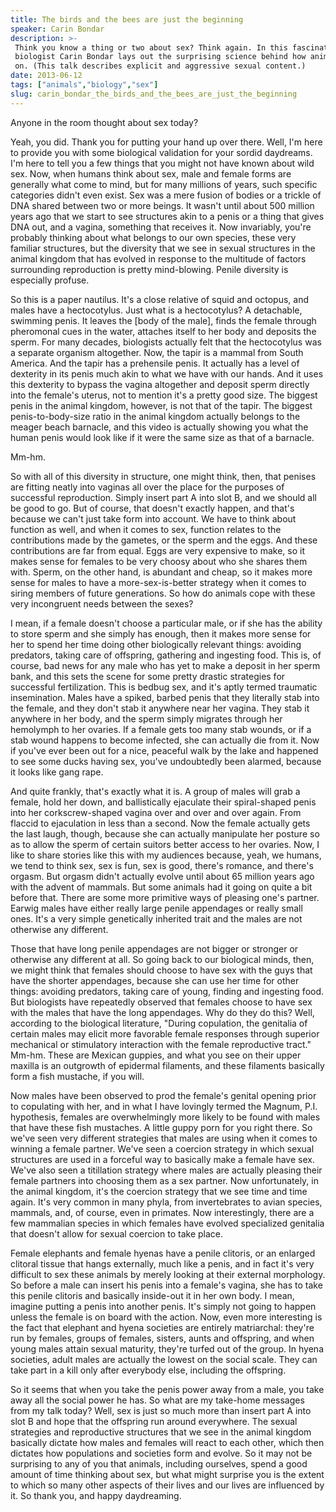 ```yaml
---
title: The birds and the bees are just the beginning
speaker: Carin Bondar
description: >-
 Think you know a thing or two about sex? Think again. In this fascinating talk,
 biologist Carin Bondar lays out the surprising science behind how animals get it
 on. (This talk describes explicit and aggressive sexual content.)
date: 2013-06-12
tags: ["animals","biology","sex"]
slug: carin_bondar_the_birds_and_the_bees_are_just_the_beginning
---
```


Anyone in the room thought about sex today? 

Yeah, you did. Thank you for putting your hand up over there. Well, I'm here to provide
you with some biological validation for your sordid daydreams. I'm here to tell you a few
things that you might not have known about wild sex. Now, when humans think about sex, male
and female forms are generally what come to mind, but for many millions of years, such
specific categories didn't even exist. Sex was a mere fusion of bodies or a trickle of DNA
shared between two or more beings. It wasn't until about 500 million years ago that we
start to see structures akin to a penis or a thing that gives DNA out, and a vagina,
something that receives it. Now invariably, you're probably thinking about what belongs to
our own species, these very familiar structures, but the diversity that we see in sexual
structures in the animal kingdom that has evolved in response to the multitude of factors
surrounding reproduction is pretty mind-blowing. Penile diversity is especially
profuse.

So this is a paper nautilus. It's a close relative of squid and octopus, and males have a
hectocotylus. Just what is a hectocotylus? A detachable, swimming penis. It leaves the
[body of the male], finds the female through pheromonal cues in the water, attaches itself
to her body and deposits the sperm. For many decades, biologists actually felt that the
hectocotylus was a separate organism altogether. Now, the tapir is a mammal from South
America. And the tapir has a prehensile penis. It actually has a level of dexterity in its
penis much akin to what we have with our hands. And it uses this dexterity to bypass the
vagina altogether and deposit sperm directly into the female's uterus, not to mention it's
a pretty good size. The biggest penis in the animal kingdom, however, is not that of the
tapir. The biggest penis-to-body-size ratio in the animal kingdom actually belongs to the
meager beach barnacle, and this video is actually showing you what the human penis would
look like if it were the same size as that of a barnacle.

Mm-hm. 

So with all of this diversity in structure, one might think, then, that penises are
fitting neatly into vaginas all over the place for the purposes of successful
reproduction. Simply insert part A into slot B, and we should all be good to go. But of
course, that doesn't exactly happen, and that's because we can't just take form into
account. We have to think about function as well, and when it comes to sex, function
relates to the contributions made by the gametes, or the sperm and the eggs. And these
contributions are far from equal. Eggs are very expensive to make, so it makes sense for
females to be very choosy about who she shares them with. Sperm, on the other hand, is
abundant and cheap, so it makes more sense for males to have a more-sex-is-better strategy
when it comes to siring members of future generations. So how do animals cope with these
very incongruent needs between the sexes?

I mean, if a female doesn't choose a particular male, or if she has the ability to store
sperm and she simply has enough, then it makes more sense for her to spend her time doing
other biologically relevant things: avoiding predators, taking care of offspring,
gathering and ingesting food. This is, of course, bad news for any male who has yet to
make a deposit in her sperm bank, and this sets the scene for some pretty drastic
strategies for successful fertilization. This is bedbug sex, and it's aptly termed
traumatic insemination. Males have a spiked, barbed penis that they literally stab into
the female, and they don't stab it anywhere near her vagina. They stab it anywhere in her
body, and the sperm simply migrates through her hemolymph to her ovaries. If a female gets
too many stab wounds, or if a stab wound happens to become infected, she can actually die
from it. Now if you've ever been out for a nice, peaceful walk by the lake and happened to
see some ducks having sex, you've undoubtedly been alarmed, because it looks like gang
rape.

And quite frankly, that's exactly what it is. A group of males will grab a female, hold
her down, and ballistically ejaculate their spiral-shaped penis into her corkscrew-shaped
vagina over and over and over again. From flaccid to ejaculation in less than a second.
Now the female actually gets the last laugh, though, because she can actually manipulate
her posture so as to allow the sperm of certain suitors better access to her ovaries. Now,
I like to share stories like this with my audiences because, yeah, we humans, we tend to
think sex, sex is fun, sex is good, there's romance, and there's orgasm. But orgasm didn't
actually evolve until about 65 million years ago with the advent of mammals. But some
animals had it going on quite a bit before that. There are some more primitive ways of
pleasing one's partner. Earwig males have either really large penile appendages or really
small ones. It's a very simple genetically inherited trait and the males are not otherwise
any different.

Those that have long penile appendages are not bigger or stronger or otherwise any
different at all. So going back to our biological minds, then, we might think that females
should choose to have sex with the guys that have the shorter appendages, because she can
use her time for other things: avoiding predators, taking care of young, finding and
ingesting food. But biologists have repeatedly observed that females choose to have sex
with the males that have the long appendages. Why do they do this? Well, according to the
biological literature, "During copulation, the genitalia of certain males may elicit more
favorable female responses through superior mechanical or stimulatory interaction with the
female reproductive tract." Mm-hm. These are Mexican guppies, and what you see on their
upper maxilla is an outgrowth of epidermal filaments, and these filaments basically form a
fish mustache, if you will.

Now males have been observed to prod the female's genital opening prior to copulating with
her, and in what I have lovingly termed the Magnum, P.I. hypothesis, females are
overwhelmingly more likely to be found with males that have these fish mustaches. A little
guppy porn for you right there. So we've seen very different strategies that males are
using when it comes to winning a female partner. We've seen a coercion strategy in which
sexual structures are used in a forceful way to basically make a female have sex. We've
also seen a titillation strategy where males are actually pleasing their female partners
into choosing them as a sex partner. Now unfortunately, in the animal kingdom, it's the
coercion strategy that we see time and time again. It's very common in many phyla, from
invertebrates to avian species, mammals, and, of course, even in primates. Now
interestingly, there are a few mammalian species in which females have evolved
specialized genitalia that doesn't allow for sexual coercion to take place.

Female elephants and female hyenas have a penile clitoris, or an enlarged clitoral tissue
that hangs externally, much like a penis, and in fact it's very difficult to sex these
animals by merely looking at their external morphology. So before a male can insert his
penis into a female's vagina, she has to take this penile clitoris and basically
inside-out it in her own body. I mean, imagine putting a penis into another penis. It's
simply not going to happen unless the female is on board with the action. Now, even more
interesting is the fact that elephant and hyena societies are entirely matriarchal:
they're run by females, groups of females, sisters, aunts and offspring, and when young
males attain sexual maturity, they're turfed out of the group. In hyena societies, adult
males are actually the lowest on the social scale. They can take part in a kill only after
everybody else, including the offspring.

So it seems that when you take the penis power away from a male, you take away all the
social power he has. So what are my take-home messages from my talk today? Well, sex is
just so much more than insert part A into slot B and hope that the offspring run around
everywhere. The sexual strategies and reproductive structures that we see in the animal
kingdom basically dictate how males and females will react to each other, which then
dictates how populations and societies form and evolve. So it may not be surprising to any
of you that animals, including ourselves, spend a good amount of time thinking about sex,
but what might surprise you is the extent to which so many other aspects of their lives
and our lives are influenced by it. So thank you, and happy daydreaming.

<!--
ad_duration=3.33
comment_count=90
event="TEDGlobal 2013"
external_start_time=0
has_talk_citation=0
intro_duration=11.82
is_subtitle_required="False"
is_talk_featured="True"
language="en"
language_swap="False"
native_language="en"
number_of_related_talks=6
number_of_speakers=1
number_of_subtitled_videos=26
number_of_tags=3
number_of_talk_download_languages=26
number_of_talk_more_resources=2
number_of_talk_recommendations=1
number_of_talks_take_actions=0
post_ad_duration=0.83
published_timestamp="2014-03-14 14:48:52"
recording_date="2013-06-12"
speaker_description="Wild sex biologist"
speaker_is_published=1
speaker_name="Carin Bondar"
talk_name="The birds and the bees are just the beginning"
talks_tags=["animals","biology","sex"]
talks_take_action=[]
url_audio="https://download.ted.com/talks/CarinBondar_2013G.mp3?apikey=acme-roadrunner"
url_photo_speaker="https://pe.tedcdn.com/images/ted/1ba5a94fde8961c214123dcf3b2136dfc54c7679_254x191.jpg"
url_photo_talk="https://pe.tedcdn.com/images/ted/47d3c54227564a747cd81ce6618c63b079a4958c_1600x1200.jpg"
url_webpage="https://www.ted.com/talks/carin_bondar_the_birds_and_the_bees_are_just_the_beginning"
video_type_name="TED Stage Talk"
-->